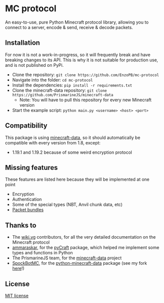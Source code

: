 # MC protocol
An easy-to-use, pure Python Minecraft protocol library, allowing you to connect to a server, encode & send, receive & decode packets.

## Installation
For now it is not a work-in-progress, so it will frequently break and have breaking changes to its API. This is why it is not suitable for production use, and is not published on PyPi.
- Clone the repository: `git clone https://github.com/EnzoPB/mc-protocol`
- Navigate into the folder: `cd mc-protocol`
- Install the dependencies: `pip install -r requirements.txt`
- Clone the minecraft-data repository: `git clone https://github.com/PrismarineJS/minecraft-data`
  - Note: You will have to pull this repository for every new Minecraft version
- Start the example script: `python main.py <username> <host> <port>`

## Compatibility
This package is using [minecraft-data](https://github.com/PrismarineJS/minecraft-data), so it should automatically be compatible with every version from 1.8, except:
- 1.19.1 and 1.19.2 because of some weird encryption protocol

## Missing features
These features are listed here because they will be implemented at one point
- Encryption
- Authentication
- Some of the special types (NBT, Anvil chunk data, etc)
- [Packet bundles](https://minecraft.wiki/w/Minecraft_Wiki:Projects/wiki.vg_merge/Protocol#Bundle_Delimiter)

## Thanks to
- The [wiki.vg](https://minecraft.wiki/w/Minecraft_Wiki:Projects/wiki.vg_merge/Main_Page) contributors, for all the very detailed documentation on the Minecraft protocol
- [ammaraskar](https://github.com/ammaraskar), for the [pyCraft](https://github.com/ammaraskar/pyCraft) package, which helped me implement some types and functions in Python
- The PrismarineJS team, for the [minecraft-data](https://github.com/PrismarineJS/minecraft-data) project
- [SpockBotMC](https://github.com/SpockBotMC), for the [python-minecraft-data](https://github.com/SpockBotMC/python-minecraft-data) package (see my fork [here](https://github.com/EnzoPB/python-minecraft-data)!)

## License
[MIT license](https://github.com/EnzoPB/mc-protocol/blob/master/LICENSE)

